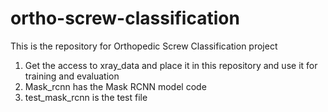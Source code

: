 # ortho-screw-classification
This is the repository for Orthopedic Screw Classification project

1. Get the access to xray_data and place it in this repository and use it for training and evaluation
2. Mask_rcnn has the Mask RCNN model code
3. test_mask_rcnn is the test file